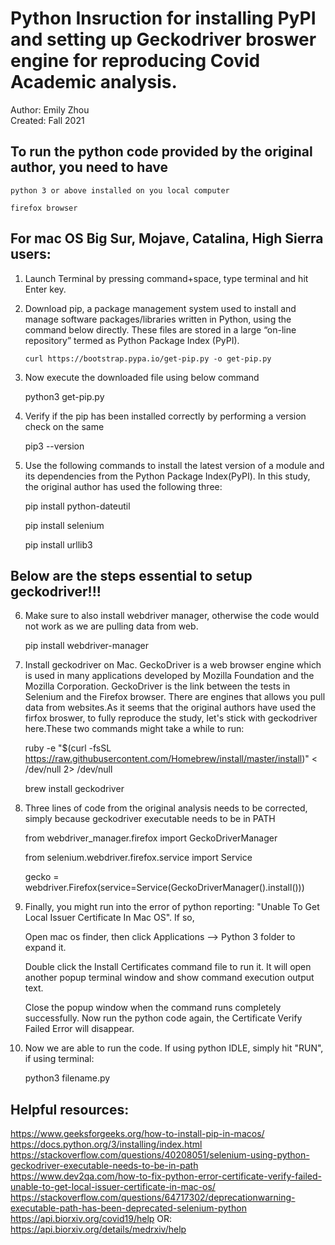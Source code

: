# Python Insruction for installing PyPI and setting up Geckodriver broswer engine for reproducing Covid Academic analysis. 

Author: Emily Zhou   
Created: Fall 2021

## To run the python code provided by the original author, you need to have
    
    python 3 or above installed on you local computer
    
    firefox browser
  
  
## For mac OS Big Sur, Mojave, Catalina, High Sierra users: 

1. Launch Terminal by pressing command+space, type terminal and hit Enter key.

2. Download pip, a package management system used to install and manage software packages/libraries written in Python, using the command below directly. These files are stored in a large “on-line repository” termed as Python Package Index (PyPI).

     `curl https://bootstrap.pypa.io/get-pip.py -o get-pip.py`

3. Now execute the downloaded file using below command

     python3 get-pip.py

4. Verify if the pip has been installed correctly by performing a version check on the same

     pip3 --version

5. Use the following commands to install the latest version of a module and its dependencies from the Python Package Index(PyPI). In this study, the original author has used the following three:

     pip install python-dateutil

     pip install selenium

     pip install urllib3

## Below are the steps essential to setup geckodriver!!!

6. Make sure to also install webdriver manager, otherwise the code would not work as we are pulling data from web. 

    pip install webdriver-manager

7. Install geckodriver on Mac. GeckoDriver is a web browser engine which is used in many applications developed by Mozilla Foundation and the Mozilla Corporation. GeckoDriver is the link between the tests in Selenium and the Firefox browser. There are engines that allows you pull data from websites.As it seems that the original authors have used the firfox broswer, to fully reproduce the study, let's stick with geckodriver here.These two commands might take a while to run: 

     ruby -e "$(curl -fsSL https://raw.githubusercontent.com/Homebrew/install/master/install)" < /dev/null 2> /dev/null

     brew install geckodriver

8. Three lines of code from the original analysis needs to be corrected, simply because geckodriver executable needs to be in PATH

     from webdriver_manager.firefox import GeckoDriverManager
     
     from selenium.webdriver.firefox.service import Service
    
     gecko = webdriver.Firefox(service=Service(GeckoDriverManager().install()))


9. Finally, you might run into the error of python reporting: "Unable To Get Local Issuer Certificate In Mac OS". If so,

    Open mac os finder, then click Applications —> Python 3 folder to expand it.
    
    Double click the Install Certificates command file to run it. It will open another popup terminal window and show command execution output text.
    
    Close the popup window when the command runs completely successfully. Now run the python code again, the Certificate Verify Failed Error will disappear.
  
10. Now we are able to run the code. If using python IDLE, simply hit "RUN", if using terminal:

    python3 filename.py


## Helpful resources:

https://www.geeksforgeeks.org/how-to-install-pip-in-macos/
https://docs.python.org/3/installing/index.html
https://stackoverflow.com/questions/40208051/selenium-using-python-geckodriver-executable-needs-to-be-in-path
https://www.dev2qa.com/how-to-fix-python-error-certificate-verify-failed-unable-to-get-local-issuer-certificate-in-mac-os/
https://stackoverflow.com/questions/64717302/deprecationwarning-executable-path-has-been-deprecated-selenium-python
https://api.biorxiv.org/covid19/help
OR: https://api.biorxiv.org/details/medrxiv/help